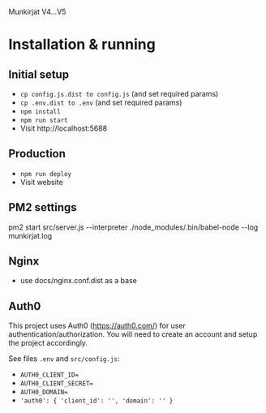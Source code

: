 Munkirjat V4...V5

# Installation & running

## Initial setup

* `cp config.js.dist to config.js` (and set required params)
* `cp .env.dist to .env` (and set required params)
* `npm install`
* `npm run start`
* Visit http://localhost:5688 

## Production

* `npm run deploy`
* Visit website

## PM2 settings

pm2 start src/server.js --interpreter ./node_modules/.bin/babel-node --log munkirjat.log

## Nginx

* use docs/nginx.conf.dist as a base

## Auth0

This project uses Auth0 (https://auth0.com/) for user authentication/authorization. You will need to create an account and setup the project accordingly. 

See files `.env` and `src/config.js`:

* `AUTH0_CLIENT_ID=`
* `AUTH0_CLIENT_SECRET=`
* `AUTH0_DOMAIN=`
* `'auth0': {
        'client_id': '',
        'domain': ''
    }`   
